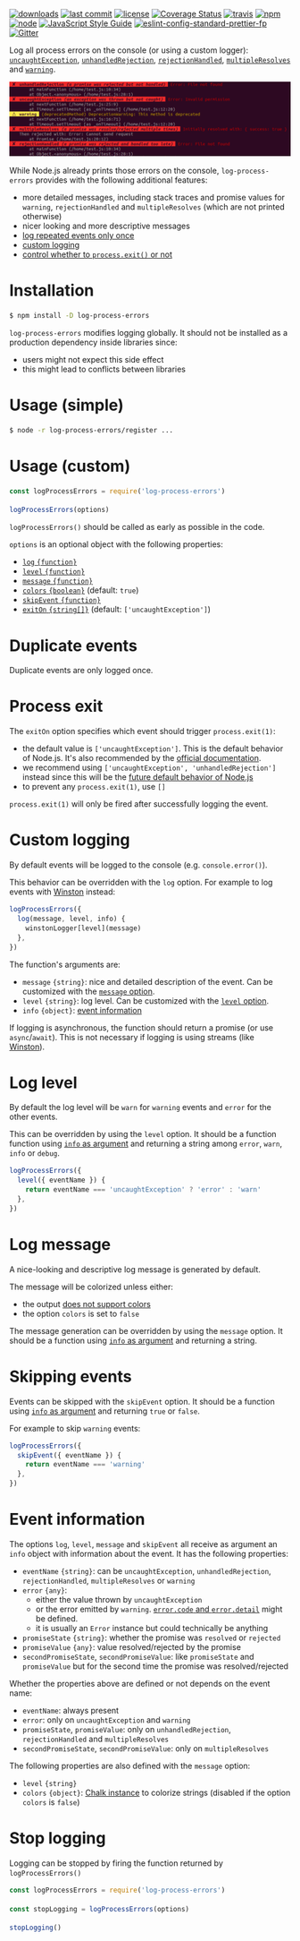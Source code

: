[![downloads](https://img.shields.io/npm/dt/log-process-errors.svg?logo=npm)](https://www.npmjs.com/package/log-process-errors) [![last commit](https://img.shields.io/github/last-commit/ehmicky/log-process-errors.svg?logo=github&logoColor=white)](https://github.com/ehmicky/log-process-errors/graphs/contributors) [![license](https://img.shields.io/badge/license-Apache%202.0-4cc61e.svg?logo=github&logoColor=white)](https://www.apache.org/licenses/LICENSE-2.0) [![Coverage Status](https://img.shields.io/codecov/c/github/ehmicky/log-process-errors.svg?label=test%20coverage&logo=codecov)](https://codecov.io/gh/ehmicky/log-process-errors) [![travis](https://img.shields.io/travis/ehmicky/log-process-errors/master.svg?logo=travis)](https://travis-ci.org/ehmicky/log-process-errors/builds) [![npm](https://img.shields.io/npm/v/log-process-errors.svg?logo=npm)](https://www.npmjs.com/package/log-process-errors) [![node](https://img.shields.io/node/v/log-process-errors.svg?logo=node.js)](#) [![JavaScript Style Guide](https://img.shields.io/badge/code_style-standard-brightgreen.svg?logo=javascript)](https://standardjs.com) [![eslint-config-standard-prettier-fp](https://img.shields.io/badge/eslint-config--standard--prettier--fp-4cc61e.svg?logo=eslint&logoColor=white)](https://github.com/ehmicky/eslint-config-standard-prettier-fp) [![Gitter](https://img.shields.io/gitter/room/ehmicky/log-process-errors.svg?logo=gitter)](https://gitter.im/ehmicky/log-process-errors)

Log all process errors on the console (or using a custom logger): [`uncaughtException`](https://nodejs.org/api/process.html#process_event_uncaughtexception), [`unhandledRejection`](https://nodejs.org/api/process.html#process_event_unhandledrejection), [`rejectionHandled`](https://nodejs.org/api/process.html#process_event_rejectionhandled), [`multipleResolves`](https://nodejs.org/api/process.html#process_event_multipleresolves) and [`warning`](https://nodejs.org/api/process.html#process_event_warning).

![Screenshot](docs/screenshot.png)

While Node.js already prints those errors on the console, `log-process-errors`
provides with the following additional features:

- more detailed messages, including stack traces and promise values for
  `warning`, `rejectionHandled` and `multipleResolves` (which are not printed
  otherwise)
- nicer looking and more descriptive messages
- [log repeated events only once](#duplicate-events)
- [custom logging]($custom-logging)
- [control whether to `process.exit()` or not](#process-exit)

# Installation

```bash
$ npm install -D log-process-errors
```

`log-process-errors` modifies logging globally. It should not be installed as
a production dependency inside libraries since:

- users might not expect this side effect
- this might lead to conflicts between libraries

# Usage (simple)

```bash
$ node -r log-process-errors/register ...
```

# Usage (custom)

```js
const logProcessErrors = require('log-process-errors')

logProcessErrors(options)
```

`logProcessErrors()` should be called as early as possible in the code.

`options` is an optional object with the following properties:

- [`log` `{function}`](#custom-logging)
- [`level` `{function}`](#log-level)
- [`message` `{function}`](#log-message)
- [`colors` `{boolean}`](#log-message) (default: `true`)
- [`skipEvent` `{function}`](#skipping-events)
- [`exitOn` `{string[]}`](#process-exit) (default: `['uncaughtException']`)

# Duplicate events

Duplicate events are only logged once.

# Process exit

The `exitOn` option specifies which event should trigger `process.exit(1)`:

- the default value is `['uncaughtException']`. This is the default
  behavior of Node.js. It's also recommended by the
  [official documentation](https://nodejs.org/api/process.html#process_warning_using_uncaughtexception_correctly).
- we recommend using `['uncaughtException', 'unhandledRejection']`
  instead since this will be the [future default behavior of Node.js](https://nodejs.org/dist/latest-v8.x/docs/api/deprecations.html#deprecations_dep0018_unhandled_promise_rejections)
- to prevent any `process.exit(1)`, use `[]`

`process.exit(1)` will only be fired after successfully logging the event.

# Custom logging

By default events will be logged to the console (e.g. `console.error()`).

This behavior can be overridden with the `log` option. For example to log events
with [Winston](https://github.com/winstonjs/winston) instead:

```js
logProcessErrors({
  log(message, level, info) {
    winstonLogger[level](message)
  },
})
```

The function's arguments are:

- `message` `{string}`: nice and detailed description of the event. Can be
  customized with the [`message` option](#log-message).
- `level` `{string}`: log level. Can be customized with the
  [`level` option](#log-level).
- `info` `{object}`: [event information](#event-info)

If logging is asynchronous, the function should return a promise (or use
`async`/`await`). This is not necessary if logging is using streams (like
[Winston](https://github.com/winstonjs/winston)).

# Log level

By default the log level will be `warn` for `warning` events and `error` for
the other events.

This can be overridden by using the `level` option. It should be a function
function using [`info` as argument](#event-info) and returning a string
among `error`, `warn`, `info` or `debug`.

```js
logProcessErrors({
  level({ eventName }) {
    return eventName === 'uncaughtException' ? 'error' : 'warn'
  },
})
```

# Log message

A nice-looking and descriptive log message is generated by default.

The message will be colorized unless either:

- the output [does not support colors](https://github.com/chalk/supports-color)
- the option `colors` is set to `false`

The message generation can be overridden by using the `message` option. It
should be a function using [`info` as argument](#event-info) and returning
a string.

# Skipping events

Events can be skipped with the `skipEvent` option. It should be a function
using [`info` as argument](#event-info) and returning `true` or `false`.

For example to skip `warning` events:

```js
logProcessErrors({
  skipEvent({ eventName }) {
    return eventName === 'warning'
  },
})
```

# Event information

The options `log`, `level`, `message` and `skipEvent` all receive as
argument an `info` object with information about the event. It has the following
properties:

- `eventName` `{string}`: can be `uncaughtException`, `unhandledRejection`,
  `rejectionHandled`, `multipleResolves` or `warning`
- `error` `{any}`:
  - either the value thrown by `uncaughtException`
  - or the error emitted by `warning`.
    [`error.code` and `error.detail`](https://nodejs.org/api/process.html#process_event_warning)
    might be defined.
  - it is usually an `Error` instance but could technically be anything
- `promiseState` `{string}`: whether the promise was `resolved` or
  `rejected`
- `promiseValue` `{any}`: value resolved/rejected by the promise
- `secondPromiseState`, `secondPromiseValue`: like `promiseState` and
  `promiseValue` but for the second time the promise was resolved/rejected

Whether the properties above are defined or not depends on the event name:

- `eventName`: always present
- `error`: only on `uncaughtException` and `warning`
- `promiseState`, `promiseValue`: only on `unhandledRejection`,
  `rejectionHandled` and `multipleResolves`
- `secondPromiseState`, `secondPromiseValue`: only on `multipleResolves`

The following properties are also defined with the `message` option:

- `level` `{string}`
- `colors` `{object}`: [Chalk instance](https://github.com/chalk/chalk#api)
  to colorize strings (disabled if the option `colors` is `false`)

# Stop logging

Logging can be stopped by firing the function returned by `logProcessErrors()`

```js
const logProcessErrors = require('log-process-errors')

const stopLogging = logProcessErrors(options)

stopLogging()
```
